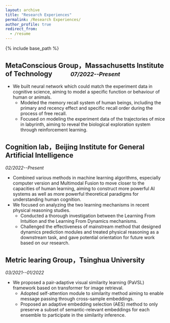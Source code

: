 ```yaml
---
layout: archive
title: "Research Experiences"
permalink: /Research Experiences/
author_profile: true
redirect_from:
  - /resume
---
```


{% include base_path %}

MetaConscious Group，Massachusetts Institute of Technology &emsp; &emsp; <small>*07/2022--Present*</small>
---


* We built neural network which could match the experiment data in cognitive science, aiming to model a specific function or behaviour of human or animals. 
    * Modeled the memory recall system of human beings, including the primary and recency effect and specific recall order during the process of free recall. 
    * Focused on modeling the experiment data of the trajectories of mice in labyrinth, aiming to reveal the biological exploration system through reinforcement learning.
    
Cognition lab，Beijing Institute for General Artificial Intelligence
---
*02/2022--Present*
* Combined various methods in machine learning algorithms, especially computer version and Multimodal Fusion to  move closer to the capacities of human learning, aiming to construct more powerful AI systems as well as more powerful theoretical paradigms for understanding human cognition.
* We focused on analyzing the two learning mechanisms in recent physical reasoning studies.
    * Conducted a thorough investigation between the Learning From Intuition and the Learning From Dynamics mechanisms.
    * Challenged the effectiveness of mainstream method that designed dynamics prediction modules and treated physical reasoning as a downstream task, and gave potential orientation for future work based on our research.

Metric learing Group，Tsinghua University
---
*03/2021--01/2022*
* We proposed a pair-adaptive visual similarity learning (PaVSL) framework based on transformer for image retrieval.
    * Adopted self-attention module to similarity method aiming to enable message passing through cross-sample embeddings.
    * Proposed an adaptive embedding selection (AES) method to only preserve a subset of semantic-relevant embeddings for each ensemble to participate in the similarity inference.
